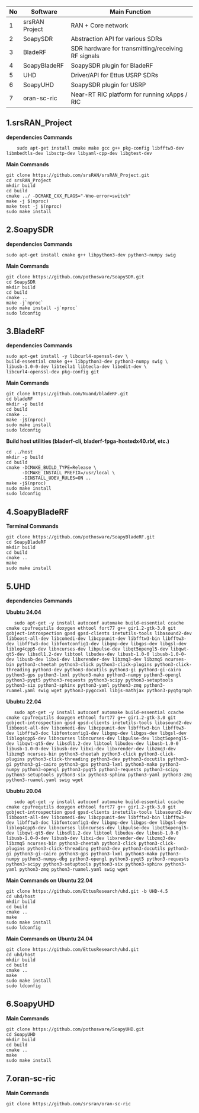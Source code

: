 
| No | Software       | Main Function                                      |
| -- | -------------- | -------------------------------------------------- |
| 1  | srsRAN Project | RAN + Core network                                 |
| 2  | SoapySDR       | Abstraction API for various SDRs                   |
| 3  | BladeRF        | SDR hardware for transmitting/receiving RF signals |
| 4  | SoapyBladeRF   | SoapySDR plugin for BladeRF                        |
| 5  | UHD            | Driver/API for Ettus USRP SDRs                     |
| 6  | SoapyUHD       | SoapySDR plugin for USRP                           |
| 7  | oran-sc-ric    | Near-RT RIC platform for running xApps / RIC       |




## 1.srsRAN_Project

**dependencies Commands**

        sudo apt-get install cmake make gcc g++ pkg-config libfftw3-dev libmbedtls-dev libsctp-dev libyaml-cpp-dev libgtest-dev

**Main Commands**

    git clone https://github.com/srsRAN/srsRAN_Project.git
    cd srsRAN_Project
    mkdir build
    cd build
    cmake ../ -DCMAKE_CXX_FLAGS="-Wno-error=switch"
    make -j $(nproc)
    make test -j $(nproc)
    sudo make install


## 2.SoapySDR

**dependencies Commands**

    sudo apt-get install cmake g++ libpython3-dev python3-numpy swig

**Main Commands**

    git clone https://github.com/pothosware/SoapySDR.git
    cd SoapySDR
    mkdir build
    cd build
    cmake ..
    make -j`nproc`
    sudo make install -j`nproc`
    sudo ldconfig


## 3.BladeRF

**dependencies Commands**

    sudo apt-get install -y libcurl4-openssl-dev \
    build-essential cmake g++ libpython3-dev python3-numpy swig \
    libusb-1.0-0-dev libtecla1 libtecla-dev libedit-dev \
    libcurl4-openssl-dev pkg-config git

**Main Commands**

    git clone https://github.com/Nuand/bladeRF.git
    cd bladeRF
    mkdir -p build
    cd build
    cmake ..
    make -j$(nproc)
    sudo make install
    sudo ldconfig
 
**Build host utilities (bladerf-cli, bladerf-fpga-hostedx40.rbf, etc.)**

    cd ../host
    mkdir -p build
    cd build
    cmake -DCMAKE_BUILD_TYPE=Release \
          -DCMAKE_INSTALL_PREFIX=/usr/local \
          -DINSTALL_UDEV_RULES=ON ..
    make -j$(nproc)
    sudo make install
    sudo ldconfig
    

## 4.SoapyBladeRF

**Terminal Commands**

    git clone https://github.com/pothosware/SoapyBladeRF.git
    cd SoapyBladeRF
    mkdir build
    cd build
    cmake ..
    make
    sudo make install


## 5.UHD

**dependencies Commands**

**Ububtu 24.04**

       sudo apt-get -y install autoconf automake build-essential ccache cmake cpufrequtils doxygen ethtool fort77 g++ gir1.2-gtk-3.0 git gobject-introspection gpsd gpsd-clients inetutils-tools libasound2-dev libboost-all-dev libcomedi-dev libcppunit-dev libfftw3-bin libfftw3-dev libfftw3-doc libfontconfig1-dev libgmp-dev libgps-dev libgsl-dev liblog4cpp5-dev libncurses-dev libpulse-dev libqt5opengl5-dev libqwt-qt5-dev libsdl1.2-dev libtool libudev-dev libusb-1.0-0 libusb-1.0-0-dev libusb-dev libxi-dev libxrender-dev libzmq3-dev libzmq5 ncurses-bin python3-cheetah python3-click python3-click-plugins python3-click-threading python3-dev python3-docutils python3-gi python3-gi-cairo python3-gps python3-lxml python3-mako python3-numpy python3-opengl python3-pyqt5 python3-requests python3-scipy python3-setuptools python3-six python3-sphinx python3-yaml python3-zmq python3-ruamel.yaml swig wget python3-pygccxml libjs-mathjax python3-pyqtgraph


**Ububtu 22.04**

       sudo apt-get -y install autoconf automake build-essential ccache cmake cpufrequtils doxygen ethtool fort77 g++ gir1.2-gtk-3.0 git gobject-introspection gpsd gpsd-clients inetutils-tools libasound2-dev libboost-all-dev libcomedi-dev libcppunit-dev libfftw3-bin libfftw3-dev libfftw3-doc libfontconfig1-dev libgmp-dev libgps-dev libgsl-dev liblog4cpp5-dev libncurses libncurses-dev libpulse-dev libqt5opengl5-dev libqwt-qt5-dev libsdl1.2-dev libtool libudev-dev libusb-1.0-0 libusb-1.0-0-dev libusb-dev libxi-dev libxrender-dev libzmq3-dev libzmq5 ncurses-bin python3-cheetah python3-click python3-click-plugins python3-click-threading python3-dev python3-docutils python3-gi python3-gi-cairo python3-gps python3-lxml python3-mako python3-numpy python3-opengl python3-pyqt5 python3-requests python3-scipy python3-setuptools python3-six python3-sphinx python3-yaml python3-zmq python3-ruamel.yaml swig wget

**Ububtu 20.04**

       sudo apt-get -y install autoconf automake build-essential ccache cmake cpufrequtils doxygen ethtool fort77 g++ gir1.2-gtk-3.0 git gobject-introspection gpsd gpsd-clients inetutils-tools libasound2-dev libboost-all-dev libcomedi-dev libcppunit-dev libfftw3-bin libfftw3-dev libfftw3-doc libfontconfig1-dev libgmp-dev libgps-dev libgsl-dev liblog4cpp5-dev libncurses libncurses-dev libpulse-dev libqt5opengl5-dev libqwt-qt5-dev libsdl1.2-dev libtool libudev-dev libusb-1.0-0 libusb-1.0-0-dev libusb-dev libxi-dev libxrender-dev libzmq3-dev libzmq5 ncurses-bin python3-cheetah python3-click python3-click-plugins python3-click-threading python3-dev python3-docutils python3-gi python3-gi-cairo python3-gps python3-lxml python3-mako python3-numpy python3-numpy-dbg python3-opengl python3-pyqt5 python3-requests python3-scipy python3-setuptools python3-six python3-sphinx python3-yaml python3-zmq python3-ruamel.yaml swig wget

**Main Commands on Ubuntu 22.04**

    git clone https://github.com/EttusResearch/uhd.git -b UHD-4.5
    cd uhd/host
    mkdir build
    cd build
    cmake ..
    make
    sudo make install
    sudo ldconfig

**Main Commands on Ubuntu 24.04**

    git clone https://github.com/EttusResearch/uhd.git
    cd uhd/host
    mkdir build
    cd build
    cmake ..
    make
    sudo make install
    sudo ldconfig


## 6.SoapyUHD

**Main Commands**

    git clone https://github.com/pothosware/SoapyUHD.git
    cd SoapyUHD
    mkdir build
    cd build
    cmake ..
    make
    sudo make install

## 7.oran-sc-ric

**Main Commands**

    git clone https://github.com/srsran/oran-sc-ric


























    
